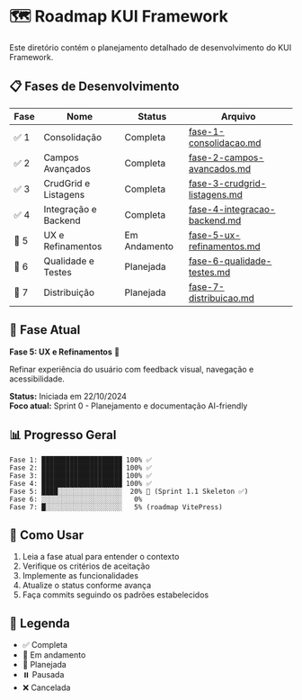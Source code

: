 # 🗺️ Roadmap KUI Framework

Este diretório contém o planejamento detalhado de desenvolvimento do KUI Framework.

## 📋 Fases de Desenvolvimento

| Fase | Nome | Status | Arquivo |
|------|------|--------|---------|
| ✅ 1 | Consolidação | Completa | [fase-1-consolidacao.md](./fase-1-consolidacao.md) |
| ✅ 2 | Campos Avançados | Completa | [fase-2-campos-avancados.md](./fase-2-campos-avancados.md) |
| ✅ 3 | CrudGrid e Listagens | Completa | [fase-3-crudgrid-listagens.md](./fase-3-crudgrid-listagens.md) |
| ✅ 4 | Integração e Backend | Completa | [fase-4-integracao-backend.md](./fase-4-integracao-backend.md) |
| 🚧 5 | UX e Refinamentos | Em Andamento | [fase-5-ux-refinamentos.md](./fase-5-ux-refinamentos.md) |
| 📅 6 | Qualidade e Testes | Planejada | [fase-6-qualidade-testes.md](./fase-6-qualidade-testes.md) |
| 📅 7 | Distribuição | Planejada | [fase-7-distribuicao.md](./fase-7-distribuicao.md) |

## 🎯 Fase Atual

**Fase 5: UX e Refinamentos** 🚧

Refinar experiência do usuário com feedback visual, navegação e acessibilidade.

**Status:** Iniciada em 22/10/2024  
**Foco atual:** Sprint 0 - Planejamento e documentação AI-friendly

## 📊 Progresso Geral

```
Fase 1: ████████████████████ 100% ✅
Fase 2: ████████████████████ 100% ✅
Fase 3: ████████████████████ 100% ✅
Fase 4: ████████████████████ 100% ✅
Fase 5: ████░░░░░░░░░░░░░░░░  20% 🚧 (Sprint 1.1 Skeleton ✅)
Fase 6: ░░░░░░░░░░░░░░░░░░░░   0%
Fase 7: █░░░░░░░░░░░░░░░░░░░   5% (roadmap VitePress)
```

## 🚀 Como Usar

1. Leia a fase atual para entender o contexto
2. Verifique os critérios de aceitação
3. Implemente as funcionalidades
4. Atualize o status conforme avança
5. Faça commits seguindo os padrões estabelecidos

## 📝 Legenda

- ✅ Completa
- 🚧 Em andamento
- 📅 Planejada
- ⏸️ Pausada
- ❌ Cancelada

